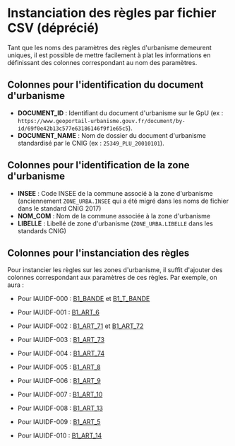 # Instanciation des règles par fichier CSV (déprécié)

Tant que les noms des paramètres des règles d'urbanisme demeurent uniques, il est possible de mettre facilement à plat les informations en définissant des colonnes correspondant au nom des paramètres.

## Colonnes pour l'identification du document d'urbanisme

* **DOCUMENT_ID** : Identifiant du document d'urbanisme sur le GpU (ex : `https://www.geoportail-urbanisme.gouv.fr/document/by-id/69f0e42b13c577e63186146f9f1e65c5`).
* **DOCUMENT_NAME** : Nom de dossier du document d'urbanisme standardisé par le CNIG (ex : `25349_PLU_20010101`).

## Colonnes pour l'identification de la zone d'urbanisme

* **INSEE** : Code INSEE de la commune associé à la zone d'urbanisme (anciennement `ZONE_URBA.INSEE` qui a été migré dans les noms de fichier dans le standard CNIG 2017)
* **NOM_COM** : Nom de la commune associée à la zone d'urbanisme
* **LIBELLE** : Libellé de zone d'urbanisme (`ZONE_URBA.LIBELLE` dans les standards CNIG)

## Colonnes pour l'instanciation des règles

Pour instancier les règles sur les zones d'urbanisme, il suffit d'ajouter des colonnes correspondant aux paramètres de ces règles. Par exemple, on aura :

* Pour IAUIDF-000 : [B1_BANDE](registry/IAUIDF-000.md#B1_BANDE) et [B1_T_BANDE](registry/IAUIDF-000.md#B1_T_BANDE)

* Pour IAUIDF-001 : [B1_ART_6](registry/IAUIDF-001.md#B1_ART_6)

* Pour IAUIDF-002 : [B1_ART_71](registry/IAUIDF-002.md#B1_ART_71) et [B1_ART_72](registry/IAUIDF-002.md#B1_ART_72)

* Pour IAUIDF-003 : [B1_ART_73](registry/IAUIDF-003.md#B1_ART_73)

* Pour IAUIDF-004 : [B1_ART_74](registry/IAUIDF-004.md#B1_ART_74)

* Pour IAUIDF-005 : [B1_ART_8](registry/IAUIDF-005.md#B1_ART_8)

* Pour IAUIDF-006 : [B1_ART_9](registry/IAUIDF-006.md#B1_ART_9)

* Pour IAUIDF-007 : [B1_ART_10](registry/IAUIDF-007.md#B1_ART_10_m)

* Pour IAUIDF-008 : [B1_ART_13](registry/IAUIDF-008.md#B1_ART_13)

* Pour IAUIDF-009 : [B1_ART_5](registry/IAUIDF-009.md#B1_ART_5)

* Pour IAUIDF-010 : [B1_ART_14](registry/IAUIDF-010.md#B1_ART_14)


